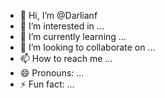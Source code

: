 - 👋 Hi, I’m @Darlianf
- 👀 I’m interested in ...
- 🌱 I’m currently learning ...
- 💞️ I’m looking to collaborate on ...
- 📫 How to reach me ...
- 😄 Pronouns: ...
- ⚡ Fun fact: ...

<!---
Darlianf/Darlianf is a ✨ special ✨ repository because its `README.md` (this file) appears on your GitHub profile.
You can click the Preview link to take a look at your changes.
--->
